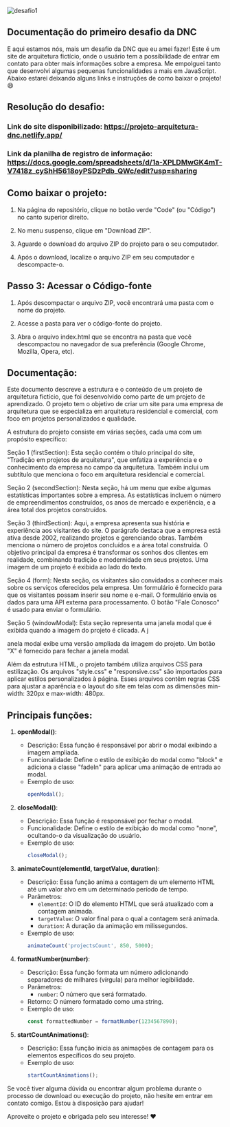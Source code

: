 ![desafio1](https://github.com/danibenfica/Projeto-Arquitetura-DNC/assets/103818625/880e8bc0-fafc-4a0f-b130-94f6306e38e5)

## Documentação do primeiro desafio da DNC

E aqui estamos nós, mais um desafio da DNC que eu amei fazer! Este é um site de arquitetura fictício, onde o usuário tem a possibilidade de entrar em contato para obter mais informações sobre a empresa. Me empolguei tanto que desenvolvi algumas pequenas funcionalidades a mais em JavaScript.
Abaixo estarei deixando alguns links e instruções de como baixar o projeto! 😄

## Resolução do desafio:

### Link do site disponibilizado: https://projeto-arquitetura-dnc.netlify.app/
### Link da planilha de registro de informação: https://docs.google.com/spreadsheets/d/1a-XPLDMwGK4mT-V7418z_cyShH5618oyPSDzPdb_QWc/edit?usp=sharing

## Como baixar o projeto:

1. Na página do repositório, clique no botão verde "Code" (ou "Código") no canto superior direito.

2. No menu suspenso, clique em "Download ZIP".

3. Aguarde o download do arquivo ZIP do projeto para o seu computador.

4. Após o download, localize o arquivo ZIP em seu computador e descompacte-o.

## Passo 3: Acessar o Código-fonte

1. Após descompactar o arquivo ZIP, você encontrará uma pasta com o nome do projeto.

2. Acesse a pasta para ver o código-fonte do projeto.

3. Abra o arquivo index.html que se encontra na pasta que você descompactou no navegador de sua preferência (Google Chrome, Mozilla, Opera, etc).

## Documentação:
Este documento descreve a estrutura e o conteúdo de um projeto de arquitetura fictício, que foi desenvolvido como parte de um projeto de aprendizado. O projeto tem o objetivo de criar um site para uma empresa de arquitetura que se especializa em arquitetura residencial e comercial, com foco em projetos personalizados e qualidade.

A estrutura do projeto consiste em várias seções, cada uma com um propósito específico:

Seção 1 (firstSection): Esta seção contém o título principal do site, "Tradição em projetos de arquitetura", que enfatiza a experiência e o conhecimento da empresa no campo da arquitetura. Também inclui um subtítulo que menciona o foco em arquitetura residencial e comercial.

Seção 2 (secondSection): Nesta seção, há um menu que exibe algumas estatísticas importantes sobre a empresa. As estatísticas incluem o número de empreendimentos construídos, os anos de mercado e experiência, e a área total dos projetos construídos.

Seção 3 (thirdSection): Aqui, a empresa apresenta sua história e experiência aos visitantes do site. O parágrafo destaca que a empresa está ativa desde 2002, realizando projetos e gerenciando obras. Também menciona o número de projetos concluídos e a área total construída. O objetivo principal da empresa é transformar os sonhos dos clientes em realidade, combinando tradição e modernidade em seus projetos. Uma imagem de um projeto é exibida ao lado do texto.

Seção 4 (form): Nesta seção, os visitantes são convidados a conhecer mais sobre os serviços oferecidos pela empresa. Um formulário é fornecido para que os visitantes possam inserir seu nome e e-mail. O formulário envia os dados para uma API externa para processamento. O botão "Fale Conosco" é usado para enviar o formulário.

Seção 5 (windowModal): Esta seção representa uma janela modal que é exibida quando a imagem do projeto é clicada. A j

anela modal exibe uma versão ampliada da imagem do projeto. Um botão "X" é fornecido para fechar a janela modal.

Além da estrutura HTML, o projeto também utiliza arquivos CSS para estilização. Os arquivos "style.css" e "responsive.css" são importados para aplicar estilos personalizados à página. Esses arquivos contêm regras CSS para ajustar a aparência e o layout do site em telas com as dimensões min-width: 320px e max-width: 480px.

## Principais funções:


1. **openModal()**:
   - Descrição: Essa função é responsável por abrir o modal exibindo a imagem ampliada.
   - Funcionalidade: Define o estilo de exibição do modal como "block" e adiciona a classe "fadeIn" para aplicar uma animação de entrada ao modal.
   - Exemplo de uso:
     ```javascript
     openModal();
     ```

2. **closeModal()**:
   - Descrição: Essa função é responsável por fechar o modal.
   - Funcionalidade: Define o estilo de exibição do modal como "none", ocultando-o da visualização do usuário.
   - Exemplo de uso:
     ```javascript
     closeModal();
     ```

3. **animateCount(elementId, targetValue, duration)**:
   - Descrição: Essa função anima a contagem de um elemento HTML até um valor alvo em um determinado período de tempo.
   - Parâmetros:
     - `elementId`: O ID do elemento HTML que será atualizado com a contagem animada.
     - `targetValue`: O valor final para o qual a contagem será animada.
     - `duration`: A duração da animação em milissegundos.
   - Exemplo de uso:
     ```javascript
     animateCount('projectsCount', 850, 5000);
     ```

4. **formatNumber(number)**:
   - Descrição: Essa função formata um número adicionando separadores de milhares (vírgula) para melhor legibilidade.
   - Parâmetros:
     - `number`: O número que será formatado.
   - Retorno: O número formatado como uma string.
   - Exemplo de uso:
     ```javascript
     const formattedNumber = formatNumber(1234567890);
     ```

5. **startCountAnimations()**:
   - Descrição: Essa função inicia as animações de contagem para os elementos específicos do seu projeto.
   - Exemplo de uso:
     ```javascript
     startCountAnimations();
     ```

Se você tiver alguma dúvida ou encontrar algum problema durante o processo de download ou execução do projeto, não hesite em entrar em contato comigo. Estou à disposição para ajudar!

Aproveite o projeto e obrigada pelo seu interesse! ❤️ 
